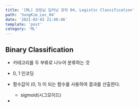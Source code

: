 ```yaml
---
title: '[ML] 성킴님 딥러닝 강의 04, Logistic Classification'
path: 'SungKim_Lec_04'
date: '2021-03-03 21:40:46'
template: 'post'
category: 'ML'
---
```


## Binary Classification

* 카테고리를 두 부류로 나누어 분류하는 것
* 0, 1 인코딩
* 함수값이 (0, 1) 이 되는 함수를 사용하여 결과를 산출한다.
    * sigmoid(시그모이드)

* 